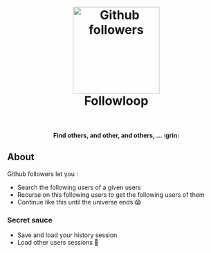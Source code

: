 <h1 align="center">
  <br>
  <a href="#"><img width="200" src="https://assets-cdn.github.com/images/modules/logos_page/Octocat.png" alt="Github followers"></a>
  <br>
  Followloop
  <br>
  <br>
</h1>

<h4 align="center">Find others, and other, and others, ... :grin:</h4>

## About

Github followers let you :

  - Search the following users of a given users
  - Recurse on this following users to get the following users of them
  - Continue like this until the universe ends :scream:

### Secret sauce

  - Save and load your history session
  - Load other users sessions :speak_no_evil:


